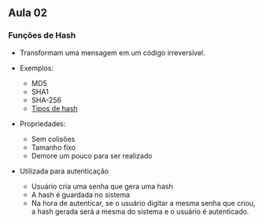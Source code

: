 ## Aula 02

### Funções de Hash

- Transformam uma mensagem em um código irreversível.
- Exemplos:

  - MD5
  - SHA1
  - SHA-256
  - [Tipos de hash](https://cursos.alura.com.br/course/nodejs-criptografia-tokens-jwt/task/107362)

- Propriedades:

  - Sem colisões
  - Tamanho fixo
  - Demore um pouco para ser realizado

- Utilizada para autenticação
  - Usuário cria uma senha que gera uma hash
  - A hash é guardada no sistema
  - Na hora de autenticar, se o usuário digitar a mesma senha que criou, a hash gerada será a mesma do sistema e o usuário é autenticado.
